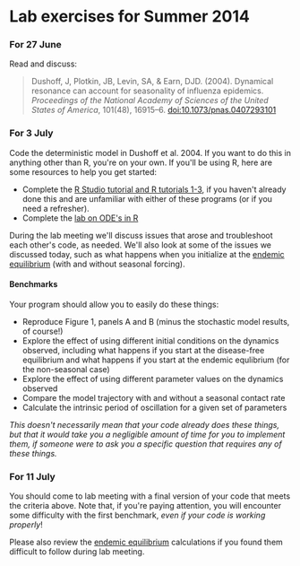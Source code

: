 # Lab exercises for Summer 2014

### For 27 June

Read and discuss:

> Dushoff, J, Plotkin, JB, Levin, SA, & Earn, DJD. (2004). Dynamical resonance can account for seasonality of influenza epidemics. _Proceedings of the National Academy of Sciences of the United States of America_, 101(48), 16915–6. [doi:10.1073/pnas.0407293101](http://www.pnas.org/content/101/48/16915.full)

### For 3 July

Code the deterministic model in Dushoff et al. 2004. If you want to do this in anything other than R, you're on your own. If you'll be using R, here are some resources to help you get started:

- Complete the [R Studio tutorial and R tutorials 1-3](http://lalashan.mcmaster.ca/theobio/mmed/index.php/Introduction_to_R), if you haven't already done this and are unfamiliar with either of these programs (or if you need a refresher).
- Complete the [lab on ODE's in R](http://lalashan.mcmaster.ca/theobio/mmed/index.php/Lab_1:_ODE_models_in_R)

During the lab meeting we'll discuss issues that arose and troubleshoot each other's code, as needed. We'll also look at some of the issues we discussed today, such as what happens when you initialize at the [endemic equilibrium](endemic.html) (with and without seasonal forcing).

#### Benchmarks

Your program should allow you to easily do these things:

- Reproduce Figure 1, panels A and B (minus the stochastic model results, of course!)
- Explore the effect of using different initial conditions on the dynamics observed, including what happens if you start at the disease-free equilibrium and what happens if you start at the endemic equlibrium (for the non-seasonal case)
- Explore the effect of using different parameter values on the dynamics observed
- Compare the model trajectory with and without a seasonal contact rate
- Calculate the intrinsic period of oscillation for a given set of parameters

*This doesn't necessarily mean that your code already does these things, but that it would take you a negligible amount of time for you to implement them, if someone were to ask you a specific question that requires any of these things.*

### For 11 July

You should come to lab meeting with a final version of your code that meets the criteria above. Note that, if you're paying attention, you will encounter some difficulty with the first benchmark, _even if your code is working properly_!

Please also review the [endemic equilibrium](endemic.html) calculations if you found them difficult to follow during lab meeting. 
